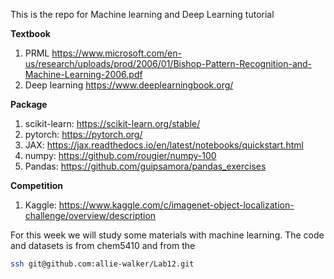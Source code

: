 This is the repo for Machine learning and Deep Learning tutorial


**Textbook**

1. PRML https://www.microsoft.com/en-us/research/uploads/prod/2006/01/Bishop-Pattern-Recognition-and-Machine-Learning-2006.pdf
2. Deep learning https://www.deeplearningbook.org/

**Package**

1. scikit-learn: https://scikit-learn.org/stable/
2. pytorch: https://pytorch.org/
3. JAX: https://jax.readthedocs.io/en/latest/notebooks/quickstart.html
4. numpy: https://github.com/rougier/numpy-100
5. Pandas: https://github.com/guipsamora/pandas_exercises


**Competition**

1. Kaggle: https://www.kaggle.com/c/imagenet-object-localization-challenge/overview/description

For this week we will study some materials with machine learning. The code and datasets is from chem5410 and from the 

```bash
ssh git@github.com:allie-walker/Lab12.git
```

